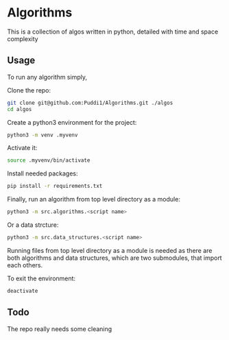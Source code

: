 # Algorithms

This is a collection of algos written in python, detailed with time and space complexity

## Usage
To run any algorithm simply,

Clone the repo:
```sh
git clone git@github.com:Puddi1/Algorithms.git ./algos
cd algos
```

Create a python3 environment for the project:
```sh
python3 -m venv .myvenv
```

Activate it:
```sh
source .myvenv/bin/activate
```

Install needed packages:
```sh
pip install -r requirements.txt
```

Finally, run an algorithm from top level directory as a module:
```sh
python3 -m src.algorithms.<script name>
```

Or a data strcture:
```sh
python3 -m src.data_structures.<script name>
```

Running files from top level directory as a module is needed as there are both algorithms and data structures, which are two submodules, that import each others.

To exit the environment:
```sh
deactivate
```


## Todo
The repo really needs some cleaning